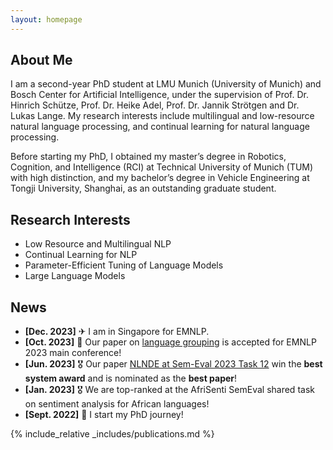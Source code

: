 ```yaml
---
layout: homepage
---
```


## About Me

I am a second-year PhD student at LMU Munich (University of Munich) and Bosch Center for Artificial Intelligence, under the supervision of Prof. Dr. Hinrich Schütze, Prof. Dr. Heike Adel, Prof. Dr. Jannik Strötgen and Dr. Lukas Lange. My research interests include multilingual and low-resource natural language processing, and continual learning for natural language processing.

Before starting my PhD, I obtained my master’s degree in Robotics, Cognition, and Intelligence (RCI) at Technical University of Munich (TUM) with high distinction, and my bachelor’s degree in Vehicle Engineering at Tongji University, Shanghai, as an outstanding graduate student.

## Research Interests

- Low Resource and Multilingual NLP
- Continual Learning for NLP
- Parameter-Efficient Tuning of Language Models
- Large Language Models

## News

- **[Dec. 2023]** ✈ I am in Singapore for EMNLP.
- **[Oct. 2023]** 🧾 Our paper on [language grouping](https://aclanthology.org/2023.emnlp-main.282/) is accepted for EMNLP 2023 main conference!
- **[Jun. 2023]** 🎖 Our paper [NLNDE at Sem-Eval 2023 Task 12](https://aclanthology.org/2023.semeval-1.68/) win the **best system award** and is nominated as the **best paper**!
- **[Jan. 2023]** 🎖 We are top-ranked at the AfriSenti SemEval shared task on sentiment analysis for African languages!
- **[Sept. 2022]** 📍 I start my PhD journey!

{% include_relative _includes/publications.md %}
